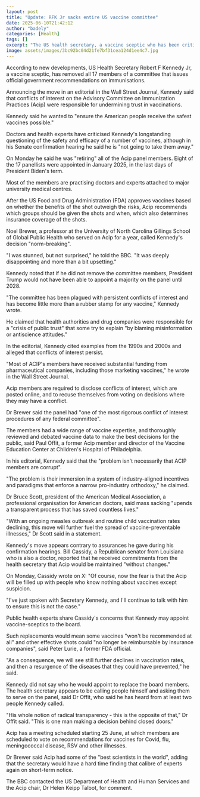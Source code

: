 ```yaml
---
layout: post
title: "Update: RFK Jr sacks entire US vaccine committee"
date: 2025-06-10T21:42:12
author: "badely"
categories: [Health]
tags: []
excerpt: "The US health secretary, a vaccine sceptic who has been criticised by health experts, said the panel was 'plagued' with conflicts of interest."
image: assets/images/3bc92bc04d21fe7bf31cea124d1ee4c7.jpg
---
```


According to new developments, US Health Secretary Robert F Kennedy Jr, a vaccine sceptic, has removed all 17 members of a committee that issues official government recommendations on immunisations.

Announcing the move in an editorial in the Wall Street Journal, Kennedy said that conflicts of interest on the Advisory Committee on Immunization Practices (Acip) were responsible for undermining trust in vaccinations.

Kennedy said he wanted to "ensure the American people receive the safest vaccines possible."

Doctors and health experts have criticised Kennedy's longstanding questioning of the safety and efficacy of a number of vaccines, although in his Senate confirmation hearing he said he is "not going to take them away."

On Monday he said he was "retiring" all of the Acip panel members. Eight of the 17 panellists were appointed in January 2025, in the last days of President Biden's term.

Most of the members are practising doctors and experts attached to major university medical centres. 

After the US Food and Drug Administration (FDA) approves vaccines based on whether the benefits of the shot outweigh the risks, Acip recommends which groups should be given the shots and when, which also determines insurance coverage of the shots. 

Noel Brewer, a professor at the University of North Carolina Gillings School of Global Public Health who served on Acip for a year, called Kennedy's decision "norm-breaking".

"I was stunned, but not surprised," he told the BBC. "It was deeply disappointing and more than a bit upsetting."

Kennedy noted that if he did not remove the committee members, President Trump would not have been able to appoint a majority on the panel until 2028.

"The committee has been plagued with persistent conflicts of interest and has become little more than a rubber stamp for any vaccine," Kennedy wrote.

He claimed that health authorities and drug companies were responsible for a "crisis of public trust" that some try to explain "by blaming misinformation or antiscience attitudes."

In the editorial, Kennedy cited examples from the 1990s and 2000s and alleged that conflicts of interest persist.

"Most of ACIP's members have received substantial funding from pharmaceutical companies, including those marketing vaccines," he wrote in the Wall Street Journal.

Acip members are required to disclose conflicts of interest, which are posted online, and to recuse themselves from voting on decisions where they may have a conflict.

Dr Brewer said the panel had "one of the most rigorous conflict of interest procedures of any federal committee".

The members had a wide range of vaccine expertise, and thoroughly reviewed and debated vaccine data to make the best decisions for the public, said Paul Offit, a former Acip member and director of the Vaccine Education Center at Children's Hospital of Philadelphia.

In his editorial, Kennedy said that the "problem isn't necessarily that ACIP members are corrupt".

"The problem is their immersion in a system of industry-aligned incentives and paradigms that enforce a narrow pro-industry orthodoxy," he claimed. 

Dr Bruce Scott, president of the American Medical Association, a professional organisation for American doctors, said mass sacking "upends a transparent process that has saved countless lives."

"With an ongoing measles outbreak and routine child vaccination rates declining, this move will further fuel the spread of vaccine-preventable illnesses," Dr Scott said in a statement.

Kennedy's move appears contrary to assurances he gave during his confirmation hearings. Bill Cassidy, a Republican senator from Louisiana who is also a doctor, reported that he received commitments from the health secretary that Acip would be maintained "without changes."

On Monday, Cassidy wrote on X: "Of course, now the fear is that the Acip will be filled up with people who know nothing about vaccines except suspicion. 

"I've just spoken with Secretary Kennedy, and I'll continue to talk with him to ensure this is not the case."

Public health experts share Cassidy's concerns that Kennedy may appoint vaccine-sceptics to the board. 

Such replacements would mean some vaccines "won't be recommended at all" and other effective shots could "no longer be reimbursable by insurance companies", said Peter Lurie, a former FDA official.

"As a consequence, we will see still further declines in vaccination rates, and then a resurgence of the diseases that they could have prevented," he said. 

Kennedy did not say who he would appoint to replace the board members. The health secretary appears to be calling people himself and asking them to serve on the panel, said Dr Offit, who said he has heard from at least two people Kennedy called. 

"His whole notion of radical transparency - this is the opposite of that," Dr Offit said. "This is one man making a decision behind closed doors."

Acip has a meeting scheduled starting 25 June, at which members are scheduled to vote on recommendations for vaccines for Covid, flu, meningococcal disease, RSV and other illnesses.

Dr Brewer said Acip had some of the "best scientists in the world", adding that the secretary would have a hard time finding that calibre of experts again on short-term notice.

The BBC contacted the US Department of Health and Human Services and the Acip chair, Dr Helen Keipp Talbot, for comment.

